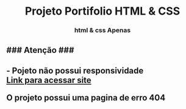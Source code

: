 <h1 align="center">Projeto Portifolio HTML & CSS</h1>
<h3 align="center">html & css Apenas</h3>

<h2 aligh="center">### Atenção ###<h2>
- Pojeto não possui responsividade<br>
<a href="https://erikcosta-o.github.io/ProjetoPortifolio/">Link para acessar site<p></a>
<p>O projeto possui uma pagina de erro 404</p>
